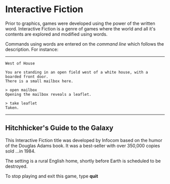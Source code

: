 #  Interactive Fiction

Prior to graphics, games were developed using the power of the written
word.  Interactive Fiction is a genre of games where the world and all
it's contents are explored and modified using words.

Commands using words are entered on the *command line* which follows
the description.  For instance:

---------------------------------------------------------------------
```
West of House

You are standing in an open field west of a white house, with a
boarded front door.
There is a small mailbox here.

> open mailbox
Opening the mailbox reveals a leaflet.

> take leaflet
Taken.
```
--------------------------------------------------------------------

## Hitchhicker's Guide to the Galaxy

This Interactive Fiction title was developed by Infocom based on the
humor of the Douglas Adams book.  It was a best-seller with over
350,000 copies sold ...in 1984.

The setting is a rural English home, shortly before Earth is scheduled
to be destroyed.

To stop playing and exit this game, type **quit**

